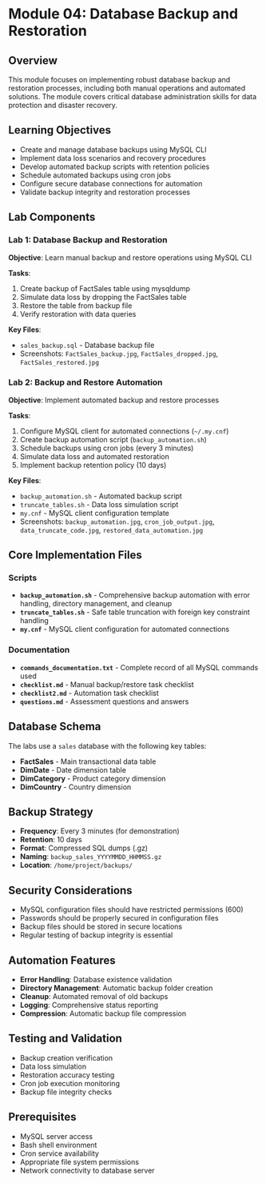 # Module 04: Database Backup and Restoration

## Overview
This module focuses on implementing robust database backup and restoration processes, including both manual operations and automated solutions. The module covers critical database administration skills for data protection and disaster recovery.

## Learning Objectives
- Create and manage database backups using MySQL CLI
- Implement data loss scenarios and recovery procedures
- Develop automated backup scripts with retention policies
- Schedule automated backups using cron jobs
- Configure secure database connections for automation
- Validate backup integrity and restoration processes

## Lab Components

### Lab 1: Database Backup and Restoration
**Objective**: Learn manual backup and restore operations using MySQL CLI

**Tasks**:
1. Create backup of FactSales table using mysqldump
2. Simulate data loss by dropping the FactSales table
3. Restore the table from backup file
4. Verify restoration with data queries

**Key Files**:
- `sales_backup.sql` - Database backup file
- Screenshots: `FactSales_backup.jpg`, `FactSales_dropped.jpg`, `FactSales_restored.jpg`

### Lab 2: Backup and Restore Automation
**Objective**: Implement automated backup and restore processes

**Tasks**:
1. Configure MySQL client for automated connections (`~/.my.cnf`)
2. Create backup automation script (`backup_automation.sh`)
3. Schedule backups using cron jobs (every 3 minutes)
4. Simulate data loss and automated restoration
5. Implement backup retention policy (10 days)

**Key Files**:
- `backup_automation.sh` - Automated backup script
- `truncate_tables.sh` - Data loss simulation script
- `my.cnf` - MySQL client configuration template
- Screenshots: `backup_automation.jpg`, `cron_job_output.jpg`, `data_truncate_code.jpg`, `restored_data_automation.jpg`

## Core Implementation Files

### Scripts
- **`backup_automation.sh`** - Comprehensive backup automation with error handling, directory management, and cleanup
- **`truncate_tables.sh`** - Safe table truncation with foreign key constraint handling
- **`my.cnf`** - MySQL client configuration for automated connections

### Documentation
- **`commands_documentation.txt`** - Complete record of all MySQL commands used
- **`checklist.md`** - Manual backup/restore task checklist
- **`checklist2.md`** - Automation task checklist
- **`questions.md`** - Assessment questions and answers

## Database Schema
The labs use a `sales` database with the following key tables:
- **FactSales** - Main transactional data table
- **DimDate** - Date dimension table
- **DimCategory** - Product category dimension
- **DimCountry** - Country dimension

## Backup Strategy
- **Frequency**: Every 3 minutes (for demonstration)
- **Retention**: 10 days
- **Format**: Compressed SQL dumps (.gz)
- **Naming**: `backup_sales_YYYYMMDD_HHMMSS.gz`
- **Location**: `/home/project/backups/`

## Security Considerations
- MySQL configuration files should have restricted permissions (600)
- Passwords should be properly secured in configuration files
- Backup files should be stored in secure locations
- Regular testing of backup integrity is essential

## Automation Features
- **Error Handling**: Database existence validation
- **Directory Management**: Automatic backup folder creation
- **Cleanup**: Automated removal of old backups
- **Logging**: Comprehensive status reporting
- **Compression**: Automatic backup file compression

## Testing and Validation
- Backup creation verification
- Data loss simulation
- Restoration accuracy testing
- Cron job execution monitoring
- Backup file integrity checks

## Prerequisites
- MySQL server access
- Bash shell environment
- Cron service availability
- Appropriate file system permissions
- Network connectivity to database server